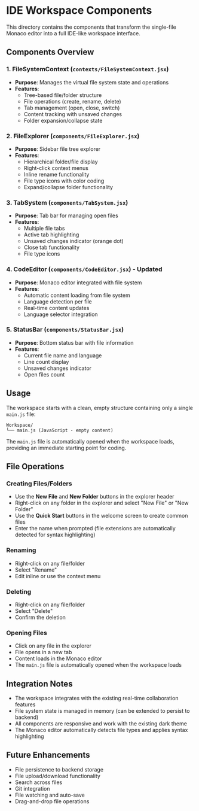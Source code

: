 # IDE Workspace Components

This directory contains the components that transform the single-file Monaco editor into a full IDE-like workspace interface.

## Components Overview

### 1. FileSystemContext (`contexts/FileSystemContext.jsx`)

- **Purpose**: Manages the virtual file system state and operations
- **Features**:
  - Tree-based file/folder structure
  - File operations (create, rename, delete)
  - Tab management (open, close, switch)
  - Content tracking with unsaved changes
  - Folder expansion/collapse state

### 2. FileExplorer (`components/FileExplorer.jsx`)

- **Purpose**: Sidebar file tree explorer
- **Features**:
  - Hierarchical folder/file display
  - Right-click context menus
  - Inline rename functionality
  - File type icons with color coding
  - Expand/collapse folder functionality

### 3. TabSystem (`components/TabSystem.jsx`)

- **Purpose**: Tab bar for managing open files
- **Features**:
  - Multiple file tabs
  - Active tab highlighting
  - Unsaved changes indicator (orange dot)
  - Close tab functionality
  - File type icons

### 4. CodeEditor (`components/CodeEditor.jsx`) - Updated

- **Purpose**: Monaco editor integrated with file system
- **Features**:
  - Automatic content loading from file system
  - Language detection per file
  - Real-time content updates
  - Language selector integration

### 5. StatusBar (`components/StatusBar.jsx`)

- **Purpose**: Bottom status bar with file information
- **Features**:
  - Current file name and language
  - Line count display
  - Unsaved changes indicator
  - Open files count

## Usage

The workspace starts with a clean, empty structure containing only a single `main.js` file:

```
Workspace/
└── main.js (JavaScript - empty content)
```

The `main.js` file is automatically opened when the workspace loads, providing an immediate starting point for coding.

## File Operations

### Creating Files/Folders

- Use the **New File** and **New Folder** buttons in the explorer header
- Right-click on any folder in the explorer and select "New File" or "New Folder"
- Use the **Quick Start** buttons in the welcome screen to create common files
- Enter the name when prompted (file extensions are automatically detected for syntax highlighting)

### Renaming

- Right-click on any file/folder
- Select "Rename"
- Edit inline or use the context menu

### Deleting

- Right-click on any file/folder
- Select "Delete"
- Confirm the deletion

### Opening Files

- Click on any file in the explorer
- File opens in a new tab
- Content loads in the Monaco editor
- The `main.js` file is automatically opened when the workspace loads

## Integration Notes

- The workspace integrates with the existing real-time collaboration features
- File system state is managed in memory (can be extended to persist to backend)
- All components are responsive and work with the existing dark theme
- The Monaco editor automatically detects file types and applies syntax highlighting

## Future Enhancements

- File persistence to backend storage
- File upload/download functionality
- Search across files
- Git integration
- File watching and auto-save
- Drag-and-drop file operations
